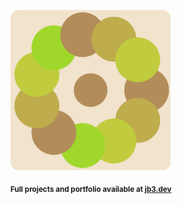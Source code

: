 <a href="https://github.com/jb3/fractal"><img width="256px" src="fractal-20251101-153756.png"/></a>

<sub>**Full projects and portfolio available at [jb3.dev](https://jb3.dev/)**</sub>
